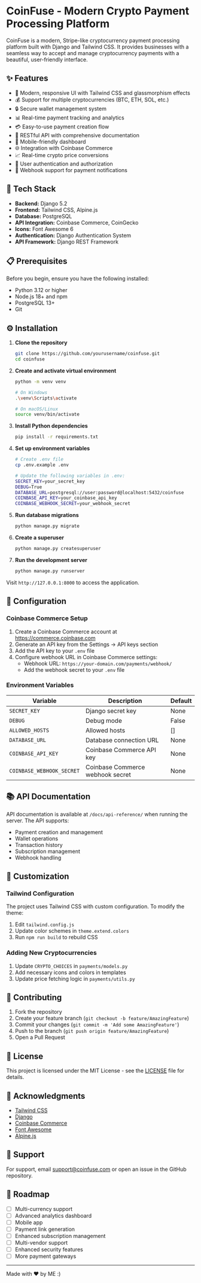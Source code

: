 # CoinFuse - Modern Crypto Payment Processing Platform

CoinFuse is a modern, Stripe-like cryptocurrency payment processing platform built with Django and Tailwind CSS. It provides businesses with a seamless way to accept and manage cryptocurrency payments with a beautiful, user-friendly interface.

## ✨ Features

- 🎨 Modern, responsive UI with Tailwind CSS and glassmorphism effects
- 💰 Support for multiple cryptocurrencies (BTC, ETH, SOL, etc.)
- 🔒 Secure wallet management system
- 📊 Real-time payment tracking and analytics
- 💳 Easy-to-use payment creation flow
- 🔌 RESTful API with comprehensive documentation
- 📱 Mobile-friendly dashboard
- 🌐 Integration with Coinbase Commerce
- 📈 Real-time crypto price conversions
- 🔐 User authentication and authorization
- 📨 Webhook support for payment notifications

## 🚀 Tech Stack

- **Backend:** Django 5.2
- **Frontend:** Tailwind CSS, Alpine.js
- **Database:** PostgreSQL
- **API Integration:** Coinbase Commerce, CoinGecko
- **Icons:** Font Awesome 6
- **Authentication:** Django Authentication System
- **API Framework:** Django REST Framework

## 📋 Prerequisites

Before you begin, ensure you have the following installed:
- Python 3.12 or higher
- Node.js 18+ and npm
- PostgreSQL 13+
- Git

## ⚙️ Installation

1. **Clone the repository**
   ```bash
   git clone https://github.com/yourusername/coinfuse.git
   cd coinfuse
   ```

2. **Create and activate virtual environment**
   ```bash
   python -m venv venv
   
   # On Windows
   .\venv\Scripts\activate
   
   # On macOS/Linux
   source venv/bin/activate
   ```

3. **Install Python dependencies**
   ```bash
   pip install -r requirements.txt
   ```

4. **Set up environment variables**
   ```bash
   # Create .env file
   cp .env.example .env
   
   # Update the following variables in .env:
   SECRET_KEY=your_secret_key
   DEBUG=True
   DATABASE_URL=postgresql://user:password@localhost:5432/coinfuse
   COINBASE_API_KEY=your_coinbase_api_key
   COINBASE_WEBHOOK_SECRET=your_webhook_secret
   ```

5. **Run database migrations**
   ```bash
   python manage.py migrate
   ```

6. **Create a superuser**
   ```bash
   python manage.py createsuperuser
   ```

7. **Run the development server**
   ```bash
   python manage.py runserver
   ```

Visit `http://127.0.0.1:8000` to access the application.

## 🔧 Configuration

### Coinbase Commerce Setup

1. Create a Coinbase Commerce account at https://commerce.coinbase.com
2. Generate an API key from the Settings → API keys section
3. Add the API key to your `.env` file
4. Configure webhook URL in Coinbase Commerce settings:
   - Webhook URL: `https://your-domain.com/payments/webhook/`
   - Add the webhook secret to your `.env` file

### Environment Variables

| Variable | Description | Default |
|----------|-------------|---------|
| `SECRET_KEY` | Django secret key | None |
| `DEBUG` | Debug mode | False |
| `ALLOWED_HOSTS` | Allowed hosts | [] |
| `DATABASE_URL` | Database connection URL | None |
| `COINBASE_API_KEY` | Coinbase Commerce API key | None |
| `COINBASE_WEBHOOK_SECRET` | Coinbase Commerce webhook secret | None |

## 📚 API Documentation

API documentation is available at `/docs/api-reference/` when running the server. The API supports:

- Payment creation and management
- Wallet operations
- Transaction history
- Subscription management
- Webhook handling

## 🎨 Customization

### Tailwind Configuration

The project uses Tailwind CSS with custom configuration. To modify the theme:

1. Edit `tailwind.config.js`
2. Update color schemes in `theme.extend.colors`
3. Run `npm run build` to rebuild CSS

### Adding New Cryptocurrencies

1. Update `CRYPTO_CHOICES` in `payments/models.py`
2. Add necessary icons and colors in templates
3. Update price fetching logic in `payments/utils.py`

## 🤝 Contributing

1. Fork the repository
2. Create your feature branch (`git checkout -b feature/AmazingFeature`)
3. Commit your changes (`git commit -m 'Add some AmazingFeature'`)
4. Push to the branch (`git push origin feature/AmazingFeature`)
5. Open a Pull Request

## 📝 License

This project is licensed under the MIT License - see the [LICENSE](LICENSE) file for details.

## 🙏 Acknowledgments

- [Tailwind CSS](https://tailwindcss.com)
- [Django](https://www.djangoproject.com)
- [Coinbase Commerce](https://commerce.coinbase.com)
- [Font Awesome](https://fontawesome.com)
- [Alpine.js](https://alpinejs.dev)

## 📧 Support

For support, email support@coinfuse.com or open an issue in the GitHub repository.

## 🔮 Roadmap

- [ ] Multi-currency support
- [ ] Advanced analytics dashboard
- [ ] Mobile app
- [ ] Payment link generation
- [ ] Enhanced subscription management
- [ ] Multi-vendor support
- [ ] Enhanced security features
- [ ] More payment gateways

---

Made with ❤️ by ME :)
